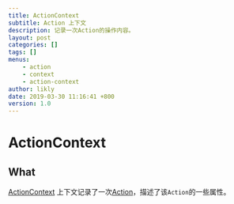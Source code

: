 ```yaml
---
title: ActionContext
subtitle: Action 上下文
description: 记录一次Action的操作内容。
layout: post
categories: []
tags: []
menus:
    - action
    - context
    - action-context
author: likly
date: 2019-03-30 11:16:41 +800
version: 1.0
---
```


# ActionContext

## What

[ActionContext](/final-monitor/final-monitor-core/src/main/java/org/finalframework/monitor/action/ActionContext.java)
上下文记录了一次[Action](../action.md)，描述了该`Action`的一些属性。